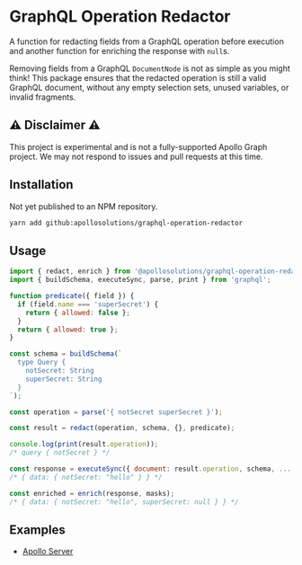 # GraphQL Operation Redactor

A function for redacting fields from a GraphQL operation before execution and
another function for enriching the response with `null`s.

Removing fields from a GraphQL `DocumentNode` is not as simple as you might
think! This package ensures that the redacted operation is still a valid GraphQL
document, without any empty selection sets, unused variables, or invalid
fragments.

## ⚠️ Disclaimer ⚠️

This project is experimental and is not a fully-supported Apollo Graph project.
We may not respond to issues and pull requests at this time.

## Installation

Not yet published to an NPM repository.

```sh
yarn add github:apollosolutions/graphql-operation-redactor
```

## Usage

```js
import { redact, enrich } from '@apollosolutions/graphql-operation-redactor';
import { buildSchema, executeSync, parse, print } from 'graphql';

function predicate({ field }) {
  if (field.name === 'superSecret') {
    return { allowed: false };
  }
  return { allowed: true };
}

const schema = buildSchema(`
  type Query {
    notSecret: String
    superSecret: String
  }
`);

const operation = parse('{ notSecret superSecret }');

const result = redact(operation, schema, {}, predicate);

console.log(print(result.operation));
/* query { notSecret } */

const response = executeSync({ document: result.operation, schema, ... });
/* { data: { notSecret: "hello" } } */

const enriched = enrich(response, masks);
/* { data: { notSecret: "hello", superSecret: null } } */
```

## Examples

- [Apollo Server](https://github.com/apollosolutions/graphql-operation-redactor/tree/main/example/apollo)
